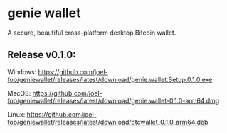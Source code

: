 # genie wallet

A secure, beautiful cross-platform desktop Bitcoin wallet. 

## Release v0.1.0:

Windows: 
https://github.com/joel-foo/geniewallet/releases/latest/download/genie.wallet.Setup.0.1.0.exe

MacOS: 
https://github.com/joel-foo/geniewallet/releases/latest/download/genie.wallet-0.1.0-arm64.dmg

Linux: 
https://github.com/joel-foo/geniewallet/releases/latest/download/btcwallet_0.1.0_arm64.deb
